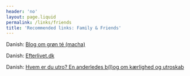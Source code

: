 ```yaml
---
header: 'no'
layout: page.liquid
permalink: /links/friends
title: 'Recommended links: Family & Friends'
---
```

Danish: [Blog om grøn té (macha)](https://thebloggen.wordpress.com/)

Danish: [Efterlivet.dk](https://efterlivet.dk/)

Danish: [Hvem er du utro? En anderledes b(l)og om kærlighed og utroskab](https://u-tro.dk/)
